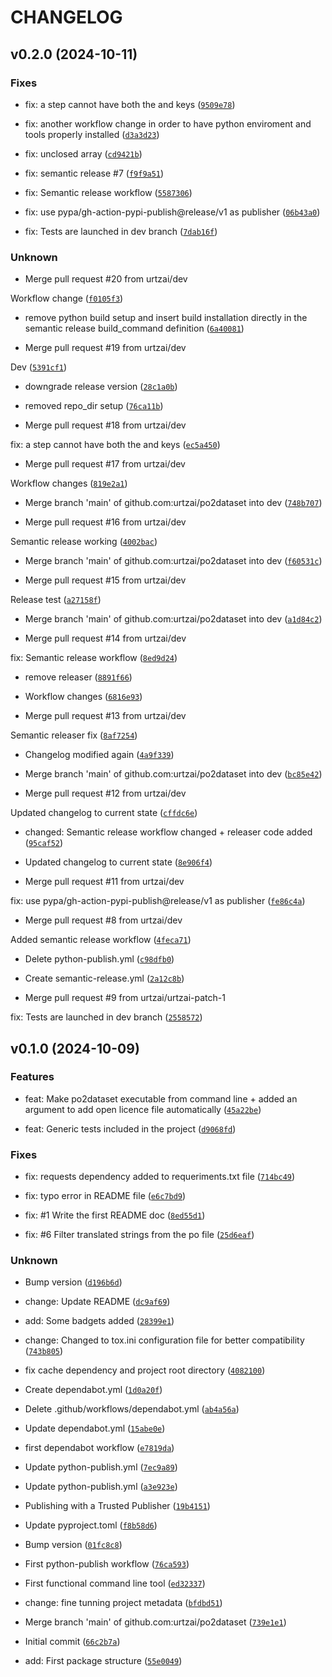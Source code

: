 # CHANGELOG


## v0.2.0 (2024-10-11)

### Fixes

* fix: a step cannot have both the  and  keys ([`9509e78`](https://github.com/urtzai/po2dataset/commit/9509e78f3ea3fe2350ad10b8f12e8763de262f9a))

* fix: another workflow change in order to have python enviroment and tools properly installed ([`d3a3d23`](https://github.com/urtzai/po2dataset/commit/d3a3d235dc8d882ede8b1a310c5f634803710fa3))

* fix: unclosed array ([`cd9421b`](https://github.com/urtzai/po2dataset/commit/cd9421b82dfc3fa4d9440a1f0e94c6861f2fa9d0))

* fix: semantic release #7 ([`f9f9a51`](https://github.com/urtzai/po2dataset/commit/f9f9a515457a506f29a248e7e478c7ca23b5bb52))

* fix: Semantic release workflow ([`5587306`](https://github.com/urtzai/po2dataset/commit/55873060fd3feefd59cd0f3291ed30ca92137fda))

* fix: use pypa/gh-action-pypi-publish@release/v1 as publisher ([`06b43a0`](https://github.com/urtzai/po2dataset/commit/06b43a0435bd89569f39080689bb0261c344f6c7))

* fix: Tests are launched in dev branch ([`7dab16f`](https://github.com/urtzai/po2dataset/commit/7dab16f68ee6ef844720aca1c925cf896c4b0f2c))

### Unknown

* Merge pull request #20 from urtzai/dev

Workflow change ([`f0105f3`](https://github.com/urtzai/po2dataset/commit/f0105f3a3244d63a227d6984e9b3888342e8f4f8))

* remove python build setup and insert build installation directly in the semantic release build_command definition ([`6a40081`](https://github.com/urtzai/po2dataset/commit/6a400815ba6d58955966fabb9ded336eb98bd36f))

* Merge pull request #19 from urtzai/dev

Dev ([`5391cf1`](https://github.com/urtzai/po2dataset/commit/5391cf17a6ae70901ed9b8b4da25ec53c1413b1e))

* downgrade release version ([`28c1a0b`](https://github.com/urtzai/po2dataset/commit/28c1a0bbb5808e3ec0ea515ef00e80370d9194fa))

* removed repo_dir setup ([`76ca11b`](https://github.com/urtzai/po2dataset/commit/76ca11bdfa71b5a6523f94f02a67c935c3b073cc))

* Merge pull request #18 from urtzai/dev

fix: a step cannot have both the  and  keys ([`ec5a450`](https://github.com/urtzai/po2dataset/commit/ec5a4502082598c94358d90fd32b586659725969))

* Merge pull request #17 from urtzai/dev

Workflow changes ([`819e2a1`](https://github.com/urtzai/po2dataset/commit/819e2a1a1890ba4dc5b557fb800fcced5d3cb2c4))

* Merge branch 'main' of github.com:urtzai/po2dataset into dev ([`748b707`](https://github.com/urtzai/po2dataset/commit/748b707f22cc4efe095ff5364f676845da7149e3))

* Merge pull request #16 from urtzai/dev

Semantic release working ([`4002bac`](https://github.com/urtzai/po2dataset/commit/4002bac02edfcbf5c2278606b6ed729bf8071e15))

* Merge branch 'main' of github.com:urtzai/po2dataset into dev ([`f60531c`](https://github.com/urtzai/po2dataset/commit/f60531c38e0a427bb865f7f532ae79f157b608f4))

* Merge pull request #15 from urtzai/dev

Release test ([`a27158f`](https://github.com/urtzai/po2dataset/commit/a27158f61ab078dc582d7514883dde8920d52da9))

* Merge branch 'main' of github.com:urtzai/po2dataset into dev ([`a1d84c2`](https://github.com/urtzai/po2dataset/commit/a1d84c2a4820cdba3e6386d7cb633c1a7d39e419))

* Merge pull request #14 from urtzai/dev

fix: Semantic release workflow ([`8ed9d24`](https://github.com/urtzai/po2dataset/commit/8ed9d24b23df9651d1b16bc72ee6c3c02f6d20ad))

* remove releaser ([`8891f66`](https://github.com/urtzai/po2dataset/commit/8891f66027e25e6f522d668c3b941980246210ac))

* Workflow changes ([`6816e93`](https://github.com/urtzai/po2dataset/commit/6816e932790c927e36f72643414c1a1d3aaf3d63))

* Merge pull request #13 from urtzai/dev

Semantic releaser fix ([`8af7254`](https://github.com/urtzai/po2dataset/commit/8af7254e7868e73f41ebd71a0ad6688dd5678333))

* Changelog modified again ([`4a9f339`](https://github.com/urtzai/po2dataset/commit/4a9f339d8f45b16f0dc9cd12a9cdfdc708c61496))

* Merge branch 'main' of github.com:urtzai/po2dataset into dev ([`bc85e42`](https://github.com/urtzai/po2dataset/commit/bc85e42e73aec8557eac9b689453bb050fa8068d))

* Merge pull request #12 from urtzai/dev

Updated changelog to current state ([`cffdc6e`](https://github.com/urtzai/po2dataset/commit/cffdc6e5550f0dcf4542418c98bd19b6db1ab158))

* changed: Semantic release workflow changed + releaser code added ([`95caf52`](https://github.com/urtzai/po2dataset/commit/95caf52daac223ce5d2971c09e441c8332e67d37))

* Updated changelog to current state ([`8e906f4`](https://github.com/urtzai/po2dataset/commit/8e906f4a92fbabbea8fb1b9c6363459679a5bf8a))

* Merge pull request #11 from urtzai/dev

fix: use pypa/gh-action-pypi-publish@release/v1 as publisher ([`fe86c4a`](https://github.com/urtzai/po2dataset/commit/fe86c4a9a1ca48b57b6d5a911eb3a866bc11861c))

* Merge pull request #8 from urtzai/dev

Added semantic release workflow ([`4feca71`](https://github.com/urtzai/po2dataset/commit/4feca717447092190867b6870cd7e1dcb3481543))

* Delete python-publish.yml ([`c98dfb0`](https://github.com/urtzai/po2dataset/commit/c98dfb07ab8cce3d9187a443ea83ee143b445c07))

* Create semantic-release.yml ([`2a12c8b`](https://github.com/urtzai/po2dataset/commit/2a12c8b8f35af5d33d568858631f977232f757f6))

* Merge pull request #9 from urtzai/urtzai-patch-1

fix: Tests are launched in dev branch ([`2558572`](https://github.com/urtzai/po2dataset/commit/2558572b28a2aebc50af1d66539fced1f255d8dc))


## v0.1.0 (2024-10-09)

### Features

* feat: Make po2dataset executable from command line + added an argument to add open licence file automatically ([`45a22be`](https://github.com/urtzai/po2dataset/commit/45a22be3046f37c66e83e9c4d4bb03f9792f03fa))

* feat: Generic tests included in the project ([`d9068fd`](https://github.com/urtzai/po2dataset/commit/d9068fdcfb8247efcbcd94026af9aba517e35ebf))

### Fixes

* fix: requests dependency added to requeriments.txt file ([`714bc49`](https://github.com/urtzai/po2dataset/commit/714bc49d53df4ea226a120ea8ae4c82befec7370))

* fix: typo error in README file ([`e6c7bd9`](https://github.com/urtzai/po2dataset/commit/e6c7bd94b9976e334bb87d6cef5a3648c75719ba))

* fix: #1 Write the first README doc ([`8ed55d1`](https://github.com/urtzai/po2dataset/commit/8ed55d1b18b2e88a8738ccb233e8ddabc4215cbe))

* fix: #6 Filter translated strings from the po file ([`25d6eaf`](https://github.com/urtzai/po2dataset/commit/25d6eaf6cf9f80ef3d8afe14525533998a6c1c67))

### Unknown

* Bump version ([`d196b6d`](https://github.com/urtzai/po2dataset/commit/d196b6d49c879eef059c22a6e9abad9710f44420))

* change: Update README ([`dc9af69`](https://github.com/urtzai/po2dataset/commit/dc9af69095fa46dd1393e322fca7b61cb6789a6d))

* add: Some badgets added ([`28399e1`](https://github.com/urtzai/po2dataset/commit/28399e133e752726f0d96b8d55aaceefdce49a26))

* change: Changed to tox.ini configuration file for better compatibility ([`743b805`](https://github.com/urtzai/po2dataset/commit/743b80555a43270620374f96df439b7318b1c2df))

* fix cache dependency and project root directory ([`4082100`](https://github.com/urtzai/po2dataset/commit/40821009c139acdd9df93aa6e85b366ea6b8fa0a))

* Create dependabot.yml ([`1d0a20f`](https://github.com/urtzai/po2dataset/commit/1d0a20fe77fc312160ca66ea9ee2f3098502da27))

* Delete .github/workflows/dependabot.yml ([`ab4a56a`](https://github.com/urtzai/po2dataset/commit/ab4a56a9e412784fce6ddf33e9cd47b267c8e7d6))

* Update dependabot.yml ([`15abe0e`](https://github.com/urtzai/po2dataset/commit/15abe0e8c23ac017aec449390e327ab37c24dd72))

* first dependabot workflow ([`e7819da`](https://github.com/urtzai/po2dataset/commit/e7819da74dbc09c997c35afc342d9b834b6ad2e3))

* Update python-publish.yml ([`7ec9a89`](https://github.com/urtzai/po2dataset/commit/7ec9a89dc82c1903db4e89fb2401434990b9653c))

* Update python-publish.yml ([`a3e923e`](https://github.com/urtzai/po2dataset/commit/a3e923e479fcb75018a2699ae28b1cc474e4e308))

* Publishing with a Trusted Publisher ([`19b4151`](https://github.com/urtzai/po2dataset/commit/19b41515b69d60a513d8ec9f2b7d698ff31412e3))

* Update pyproject.toml ([`f8b58d6`](https://github.com/urtzai/po2dataset/commit/f8b58d6ce9be7ef6a2090f1f11ec7c5c474e0a8b))

* Bump version ([`01fc8c8`](https://github.com/urtzai/po2dataset/commit/01fc8c860c5d2ca68a773041b6a42d4b099eac0e))

* First python-publish workflow ([`76ca593`](https://github.com/urtzai/po2dataset/commit/76ca59367fb4ef5b4655808caa29e06a69adab59))

* First functional command line tool ([`ed32337`](https://github.com/urtzai/po2dataset/commit/ed32337d87e364b896b20d10894b53e67aa164f1))

* change: fine tunning project metadata ([`bfdbd51`](https://github.com/urtzai/po2dataset/commit/bfdbd51d46cfc4335c239a1438b65b46656a131d))

* Merge branch 'main' of github.com:urtzai/po2dataset ([`739e1e1`](https://github.com/urtzai/po2dataset/commit/739e1e121e72fed40aa24ade385c348ba52c2d49))

* Initial commit ([`66c2b7a`](https://github.com/urtzai/po2dataset/commit/66c2b7a38f1138cbf176ef7a2c82fda67240b01e))

* add: First package structure ([`55e0049`](https://github.com/urtzai/po2dataset/commit/55e0049ebb258a77037964b15e8e6a274c3900f1))
